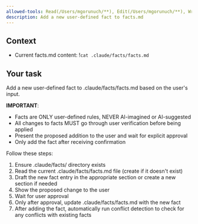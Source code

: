 ```yaml
---
allowed-tools: Read(/Users/mgorunuch/**), Edit(/Users/mgorunuch/**), Write(/Users/mgorunuch/**), Bash(mkdir:*)
description: Add a new user-defined fact to facts.md
---
```


## Context

- Current facts.md content: !`cat .claude/facts/facts.md`

## Your task

Add a new user-defined fact to .claude/facts/facts.md based on the user's input.

**IMPORTANT**:
- Facts are ONLY user-defined rules, NEVER AI-imagined or AI-suggested
- All changes to facts MUST go through user verification before being applied
- Present the proposed addition to the user and wait for explicit approval
- Only add the fact after receiving confirmation

Follow these steps:
1. Ensure .claude/facts/ directory exists
2. Read the current .claude/facts/facts.md file (create if it doesn't exist)
3. Draft the new fact entry in the appropriate section or create a new section if needed
4. Show the proposed change to the user
5. Wait for user approval
6. Only after approval, update .claude/facts/facts.md with the new fact
7. After adding the fact, automatically run conflict detection to check for any conflicts with existing facts
